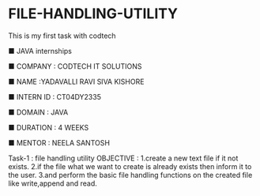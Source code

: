 # FILE-HANDLING-UTILITY
This is my first task with codtech

■ JAVA internships

■ COMPANY : CODTECH IT SOLUTIONS

■ NAME :YADAVALLI RAVI SIVA KISHORE

■ INTERN ID : CT04DY2335

■ DOMAIN : JAVA

■ DURATION : 4 WEEKS

■ MENTOR : NEELA SANTOSH

Task-1 : file handling utility
OBJECTIVE :
1.create a new text file if it not exists.
2.if the file what we want to create is already exists then inform it to the user.
3.and perform the basic file handling functions on the created file like write,append and read.
